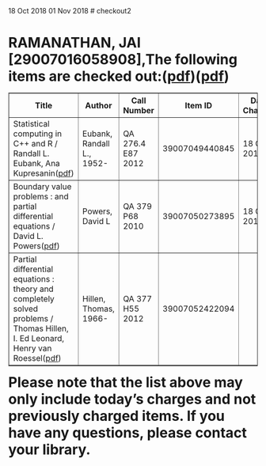 <td>18 Oct 2018</td>
<td>01 Nov 2018</td>
</tr># checkout2
<h1><div>RAMANATHAN, JAI [29007016058908],The following items are checked out:(<a href="https://drive.google.com/file/d/1NLZpCz1h8ohBXQc-ZUNiUXhxWhVwXA47/view?usp=sharing">pdf</a>)(<a href="https://drive.google.com/file/d/1Nxhugb8jkx6HamoUajMpcb5AD4fBQi-I/view?usp=sharing">pdf</a>)</div>
<div>
<div>
<table border="1">
<tbody>
<tr>
<th>Title</th>
<th>Author</th>
<th>Call Number</th>
<th>Item ID</th>
<th>Date Charged</th>
<th>Date Due</th>
</tr>
<tr>
<td>Statistical computing in C++ and R / Randall L. Eubank, Ana Kupresanin(<a href="https://drive.google.com/file/d/1EOXpX6r25e3j-5VUEubKxE8h4J2f9KqM/view?usp=sharing">pdf</a>)</td>
<td>Eubank, Randall L., 1952-</td>
<td>QA 276.4 E87 2012</td>
<td>39007049440845</td>
<td>18 Oct 2018</td>
<td>01 Nov 2018</td>
</tr>
<tr>
<td>Boundary value problems : and partial differential equations / David L. Powers(<a href="https://drive.google.com/file/d/1S7g4Dp48tsFfuUrVeoi2HG-HK7KRkGoa/view?usp=sharing">pdf</a>)</td>
<td>Powers, David L</td>
<td>QA 379 P68 2010</td>
<td>39007050273895</td>
<td>18 Oct 2018</td>
<td>01 Nov 2018</td>
</tr>
<tr>
<td>Partial differential equations : theory and completely solved problems / Thomas Hillen, I. Ed Leonard, Henry van Roessel(<a href="https://drive.google.com/file/d/1JNH7b4kUjoP9dfdKOi3UJ5qibSOxn6Tx/view?usp=sharing">pdf</a>)</td>
<td>Hillen, Thomas, 1966-</td>
<td>QA 377 H55 2012</td>
<td>39007052422094</td>
</tbody>
</table>
Please note that the list above may only include today’s charges and not previously charged items. If you have any questions, please contact your library.

</div>
</div><h1>
